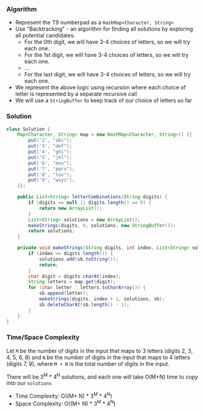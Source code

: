 ### Algorithm

- Represent the T9 numberpad as a `HashMap<Character, String>`
- Use "Backtracking" - an algorithm for finding all solutions by exploring all potential candidates.
  - For the 0th digit, we will have 3-4 choices of letters, so we will try each one.
  - For the 1st digit, we will have 3-4 choices of letters, so we will try each one.
  - ...
  - For the last digit, we will have 3-4 choices of letters, so we will try each one.
- We represent the above logic using recursion where each choice of letter is represented by a separate recursive call
- We will use a `StringBuffer` to keep track of our choice of letters so far

### Solution

```java
class Solution {
    Map<Character, String> map = new HashMap<Character, String>() {{
        put('2', "abc");
        put('3', "def");
        put('4', "ghi");
        put('5', "jkl");
        put('6', "mno");
        put('7', "pqrs");
        put('8', "tuv");
        put('9', "wxyz");
    }};

    public List<String> letterCombinations(String digits) {
        if (digits == null || digits.length() == 0) {
            return new ArrayList();
        }
        List<String> solutions = new ArrayList();
        makeStrings(digits, 0, solutions, new StringBuffer());
        return solutions;
    }

    private void makeStrings(String digits, int index, List<String> solutions, StringBuffer sb) {
        if (index == digits.length()) {
            solutions.add(sb.toString());
            return;
        }
        char digit = digits.charAt(index);
        String letters = map.get(digit);
        for (char letter : letters.toCharArray()) {
            sb.append(letter);
            makeStrings(digits, index + 1, solutions, sb);
            sb.deleteCharAt(sb.length() - 1);   
        }
    }
}
```

### Time/Space Complexity

Let `M`  be the number of digits in the input that maps to 3 letters (digits 2, 3, 4, 5, 6, 8) and `N` be the number of digits in the input that maps to 4 letters (digits 7, 9), where `M + N` is the total number of digits in the input.

There will be 3<sup>M</sup> * 4<sup>N</sup> solutions, and each one will take O(M+N) time to copy into our `solutions`

-  Time Complexity: O((M+ N) * 3<sup>M</sup> * 4<sup>N</sup>)
- Space Complexity: O((M+ N) * 3<sup>M</sup> * 4<sup>N</sup>)
